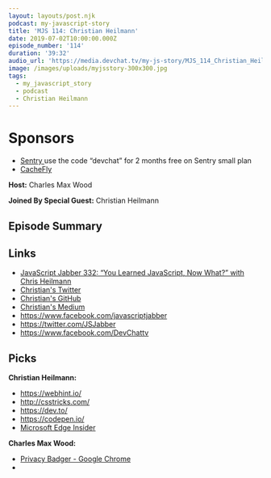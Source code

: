 ```yaml
---
layout: layouts/post.njk
podcast: my-javascript-story
title: 'MJS 114: Christian Heilmann'
date: 2019-07-02T10:00:00.000Z
episode_number: '114'
duration: '39:32'
audio_url: 'https://media.devchat.tv/my-js-story/MJS_114_Christian_Heilmann.mp3'
image: /images/uploads/myjsstory-300x300.jpg
tags:
  - my_javascript_story
  - podcast
  - Christian Heilmann
---
```

# Sponsors

* [Sentry ](https://sentry.io/welcome/) use the code “devchat” for 2 months free on Sentry small plan
* [CacheFly](https://www.cachefly.com)

**Host:** Charles Max Wood

**Joined By Special Guest:** Christian Heilmann

## **Episode Summary**



## **Links**

* [JavaScript Jabber 332: “You Learned JavaScript, Now What?” with Chris Heilmann](https://devchat.tv/js-jabber/jsj-332-you-learned-javascript-now-what-with-chris-heilmann/)
* [Christian's Twitter](https://twitter.com/frontstuff_io?lang=en)
* [Christian's GitHub](https://github.com/sarahdayan)
* [Christian's Medium](https://medium.com/@frontstuff) 
* <https://www.facebook.com/javascriptjabber>
* <https://twitter.com/JSJabber>
* <https://www.facebook.com/DevChattv>

## Picks

**Christian Heilmann:**

* <https://webhint.io/>
* <http://csstricks.com/>
* <https://dev.to/>
* <https://codepen.io/>
* [Microsoft Edge Insider](https://www.microsoftedgeinsider.com/) 

**Charles Max Wood:**

* [Privacy Badger - Google Chrome](https://chrome.google.com/webstore/detail/privacy-badger/pkehgijcmpdhfbdbbnkijodmdjhbjlgp)
*

